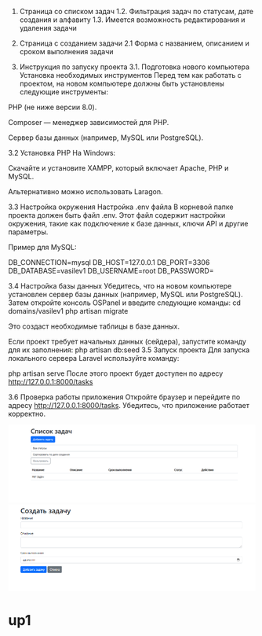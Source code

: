 1. Страница со списком задач
1.2. Фильтрация задач по статусам, дате создания и алфавиту
1.3. Имеется возможность редактирования и удаления задачи

2. Страница с созданием задачи
2.1 Форма с названием, описанием и сроком выполнения задачи

3. Инструкция по запуску проекта
 3.1. Подготовка нового компьютера
Установка необходимых инструментов
Перед тем как работать с проектом, на новом компьютере должны быть установлены следующие инструменты:

PHP (не ниже версии 8.0).

Composer — менеджер зависимостей для PHP.

Сервер базы данных (например, MySQL или PostgreSQL).

 3.2 Установка PHP
На Windows:

Скачайте и установите XAMPP, который включает Apache, PHP и MySQL.

Альтернативно можно использовать Laragon.

 3.3 Настройка окружения
Настройка .env файла
В корневой папке проекта должен быть файл .env. Этот файл содержит настройки окружения, такие как подключение к базе данных, ключи API и другие параметры.

Пример для MySQL:

DB_CONNECTION=mysql
DB_HOST=127.0.0.1
DB_PORT=3306
DB_DATABASE=vasilev1
DB_USERNAME=root
DB_PASSWORD=

 3.4 Настройка базы данных
Убедитесь, что на новом компьютере установлен сервер базы данных (например, MySQL или PostgreSQL).
Затем откройте консоль OSPanel и введите следующие команды:
cd domains/vasilev1
php artisan migrate

Это создаст необходимые таблицы в базе данных.

Если проект требует начальных данных (сейдера), запустите команду для их заполнения:
php artisan db:seed
3.5 Запуск проекта
Для запуска локального сервера Laravel используйте команду:

php artisan serve
После этого проект будет доступен по адресу http://127.0.0.1:8000/tasks

3.6 Проверка работы приложения
Откройте браузер и перейдите по адресу http://127.0.0.1:8000/tasks. Убедитесь, что приложение работает корректно.

 ![alt text](image.png)
 ![alt text](image1.png)
# up1
